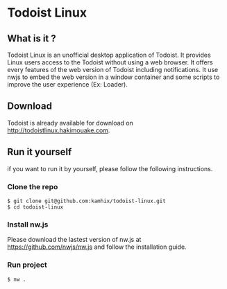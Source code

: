 # Todoist Linux

## What is it ?

Todoist Linux is an unofficial desktop application of Todoist.
It provides Linux users access to the Todoist without using a web browser.
It offers every features of the web version of Todoist including notifications.
It use nwjs to embed the web version in a window container and
some scripts to improve the user experience (Ex: Loader).

## Download

Todoist is already available for download on http://todoistlinux.hakimouake.com.

## Run it yourself

if you want to run it by yourself, please follow the following instructions.

### Clone the repo

    $ git clone git@github.com:kamhix/todoist-linux.git
    $ cd todoist-linux

### Install nw.js

Please download the lastest version of nw.js at https://github.com/nwjs/nw.js
and follow the installation guide.

### Run project

    $ nw .
